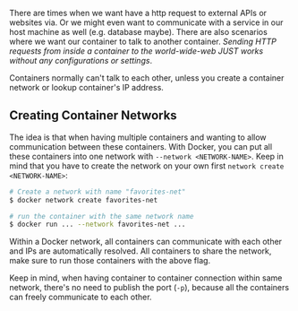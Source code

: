 There are times when we want have a http request to external APIs or websites via. Or we might even want to communicate with a service in our host machine as well (e.g. database maybe). There are also scenarios where we want our container to talk to another container.
_Sending HTTP requests from inside a container to the world-wide-web JUST works without any configurations or settings_.

Containers normally can't talk to each other, unless you create a container network or lookup container's IP address.

## Creating Container Networks

The idea is that when having multiple containers and wanting to allow communication between these containers. With Docker, you can put all these containers into one network with `--network <NETWORK-NAME>`. Keep in mind that you have to create the network on your own first `network create <NETWORK-NAME>`:
```bash
# Create a network with name "favorites-net"
$ docker network create favorites-net

# run the container with the same network name
$ docker run ... --network favorites-net ...
```
Within a Docker network, all containers can communicate with each other and IPs are automatically resolved.
All containers to share the network, make sure to run those containers with the above flag.

Keep in mind, when having container to container connection within same network, there's no need to publish the port (`-p`), because all the containers can freely communicate to each other.


